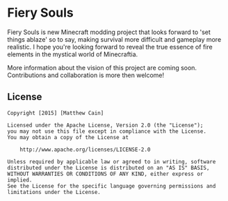# Fiery Souls

Fiery Souls is new Minecraft modding project that looks forward to 'set things ablaze' so to say, making survival more difficult and gameplay more realistic.
I hope you're looking forward to reveal the true essence of fire elements in the mystical world of Minecraftia.

More information about the vision of this project are coming soon. 
Contributions and collaboration is more then welcome!

## License
```
Copyright [2015] [Matthew Cain]

Licensed under the Apache License, Version 2.0 (the "License");
you may not use this file except in compliance with the License.
You may obtain a copy of the License at

    http://www.apache.org/licenses/LICENSE-2.0

Unless required by applicable law or agreed to in writing, software
distributed under the License is distributed on an "AS IS" BASIS,
WITHOUT WARRANTIES OR CONDITIONS OF ANY KIND, either express or implied.
See the License for the specific language governing permissions and
limitations under the License.
```